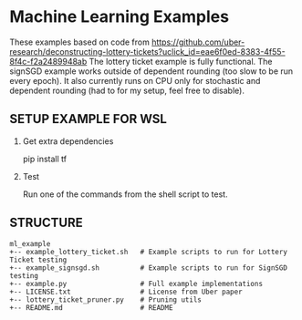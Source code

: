 # Machine Learning Examples

These examples based on code from https://github.com/uber-research/deconstructing-lottery-tickets?uclick_id=eae6f0ed-8383-4f55-8f4c-f2a2489948ab
The lottery ticket example is fully functional.
The signSGD example works outside of dependent rounding (too slow to be run every epoch). It also currently runs on CPU only for stochastic and dependent rounding (had to for my setup, feel free to disable).

## SETUP EXAMPLE FOR WSL

1. Get extra dependencies

    pip install tf

2. Test

    Run one of the commands from the shell script to test.

## STRUCTURE

```
ml_example
+-- example_lottery_ticket.sh   # Example scripts to run for Lottery Ticket testing
+-- example_signsgd.sh          # Example scripts to run for SignSGD testing
+-- example.py                  # Full example implementations
+-- LICENSE.txt                 # License from Uber paper
+-- lottery_ticket_pruner.py    # Pruning utils
+-- README.md                   # README
```